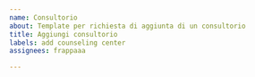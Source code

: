 ```yaml
---
name: Consultorio
about: Template per richiesta di aggiunta di un consultorio
title: Aggiungi consultorio
labels: add counseling center
assignees: frappaaa

---
```



